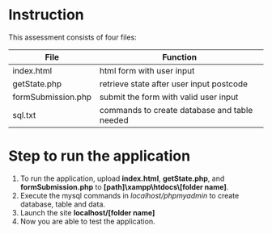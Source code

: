 # Instruction

This assessment consists of four files:

|File|Function|
|---|---|
|index.html|html form with user input|
|getState.php|retrieve state after user input postcode|
|formSubmission.php|submit the form with valid user input|
|sql.txt|commands to create database and table needed|

# Step to run the application
1. To run the application, upload **index.html**, **getState.php**, and **formSubmission.php** to **[path]\xampp\htdocs\\[folder name]**.
2. Execute the mysql commands in *localhost/phpmyadmin* to create database, table and data.
3. Launch the site **localhost/[folder name]**
4. Now you are able to test the application.
